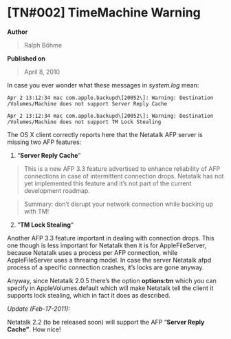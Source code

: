 # \[TN#002\] TimeMachine Warning

**Author**

> Ralph Böhme

**Published on**

> April 8, 2010

In case you ever wonder what these messages in *system.log* mean:

```
Apr 2 13:12:34 mac com.apple.backupd\[20052\]: Warning: Destination
/Volumes/Machine does not support Server Reply Cache

Apr 2 13:12:34 mac com.apple.backupd\[20052\]: Warning: Destination
/Volumes/Machine does not support TM Lock Stealing
```

The OS X client correctly reports here that the Netatalk AFP server is
missing two AFP features:

1.  “**Server Reply Cache**”

>   This is a new AFP 3.3 feature
    advertised to enhance reliability of AFP connections in case of
    intermittent connection drops. Netatalk has not yet implemented this
    feature and it’s not part of the current development
    roadmap.

>   Summary: don’t disrupt your
    network connection while backing up with TM!

2.  “**TM Lock Stealing**“

Another AFP 3.3 feature important in dealing with connection drops. This
one though is less important for Netatalk then it is for
AppleFileServer, because Netatalk uses a process per AFP connection,
while AppleFileServer uses a threaing model. In case the server Netatalk
afpd process of a specific connection crashes, it’s locks are gone
anyway.

Anyway, since Netatalk 2.0.5 there’s the option **options:tm** which you
can specify in AppleVolumes.default which will make Netatalk tell the
client it supports lock stealing, which in fact it does as described.

*Update (Feb-17-2011):*

Netatalk 2.2 (to be released soon) will support the AFP “**Server Reply
Cache”**. How nice!
